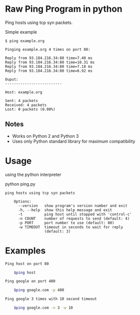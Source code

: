 

Raw Ping Program in python
= 

Ping hosts using tcp syn packets.

Simple example


    $ ping example.org

    Pinging example.org 4 times on port 80:

    Reply from 93.184.216.34:80 time=7.40 ms
    Reply from 93.184.216.34:80 time=10.31 ms
    Reply from 93.184.216.34:80 time=7.18 ms
    Reply from 93.184.216.34:80 time=6.92 ms

    Ouput:
    --------------------------

    Host: example.org

    Sent: 4 packets
    Received: 4 packets
    Lost: 0 packets (0.00%)

## Notes

- Works on Python 2 and Python 3
- Uses only Python standard library for maximum compatibility


Usage
=====

using the python interpreter

python ping.py
```
ping hosts using tcp syn packets

    Options:
      --version   show program's version number and exit
      -h, --help  show this help message and exit
      -t          ping host until stopped with 'control-c'
      -n COUNT    number of requests to send (default: 4)
      -p PORT     port number to use (default: 80)
      -w TIMEOUT  timeout in seconds to wait for reply
                  (default: 3)
```

Examples
========
```bash
Ping host on port 80

    $ping host

Ping google on port 400

    $ping google.com -p 400

Ping google 3 times with 10 second timeout

    $ping google.com -n 3 -w 10

```
